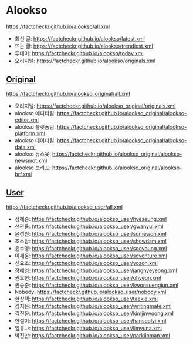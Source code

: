# Alookso
https://factcheckr.github.io/alookso/all.xml
  - 최신 글: https://factcheckr.github.io/alookso/latest.xml
  - 뜨는 글: https://factcheckr.github.io/alookso/trendiest.xml
  - 투데이: https://factcheckr.github.io/alookso/today.xml
  - 오리지널: https://factcheckr.github.io/alookso/originals.xml

## [Original](https://github.com/factcheckr/alookso_original)
https://factcheckr.github.io/alookso_original/all.xml
  - 오리지널: https://factcheckr.github.io/alookso_original/originals.xml
  - alookso 에디터팀: https://factcheckr.github.io/alookso_original/alookso-editor.xml
  - alookso 플랫폼팀: https://factcheckr.github.io/alookso_original/alookso-platform.xml
  - alookso 데이터팀: https://factcheckr.github.io/alookso_original/alookso-data.xml
  - alookso 뉴스못: https://factcheckr.github.io/alookso_original/alookso-newsmot.xml
  - alookso 브리프: https://factcheckr.github.io/alookso_original/alookso-brf.xml

## [User](https://github.com/factcheckr/alookso_user)
https://factcheckr.github.io/alookso_user/all.xml
  - 정혜승: https://factcheckr.github.io/alookso_user/hyeseung.xml
  - 천관율: https://factcheckr.github.io/alookso_user/gwanyul.xml
  - 윤성원: https://factcheckr.github.io/alookso_user/somewon.xml
  - 조소담: https://factcheckr.github.io/alookso_user/showdam.xml
  - 윤수영: https://factcheckr.github.io/alookso_user/sooyoung.xml
  - 이재웅: https://factcheckr.github.io/alookso_user/soventure.xml
  - 신요조: https://factcheckr.github.io/alookso_user/yozoh.xml
  - 장혜영: https://factcheckr.github.io/alookso_user/janghyeyeong.xml
  - 권오현: https://factcheckr.github.io/alookso_user/ohyeon.xml
  - 권승준: https://factcheckr.github.io/alookso_user/kwonsuengjun.xml
  - Nobody: https://factcheckr.github.io/alookso_user/nobody.xml
  - 한상택: https://factcheckr.github.io/alookso_user/taekie.xml
  - 김지은: https://factcheckr.github.io/alookso_user/writingmate.xml
  - 김진웅: https://factcheckr.github.io/alookso_user/kimjinwoong.xml
  - 한설이: https://factcheckr.github.io/alookso_user/hanseolyi.xml
  - 임유나: https://factcheckr.github.io/alookso_user/limyuna.xml
  - 박진만: https://factcheckr.github.io/alookso_user/parkjinman.xml
